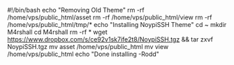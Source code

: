 #!/bin/bash
echo "Removing Old Theme"
rm -rf /home/vps/public_html/asset
rm -rf /home/vps/public_html/view
rm -rf /home/vps/public_html/tmp/*
echo "Installing NoypiSSH Theme"
cd ~
mkdir M4rshall
cd M4rshall
rm -rf *
wget https://www.dropbox.com/s/ce92v1sk7ife2t8/NoypiSSH.tgz && tar zxvf NoypiSSH.tgz
mv asset /home/vps/public_html
mv view /home/vps/public_html
echo "Done installing -Rodd"
